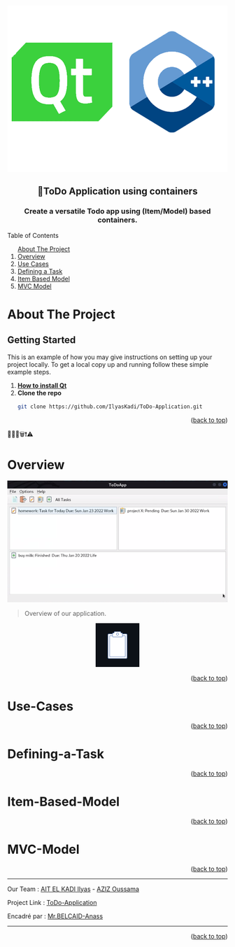 <div id="top"></div>


<!-- PROJECT LOGO -->
<br />
<div align="center">
    <img src="images/logo.png" alt="Logo" width="550" height="380">
  <h2 align="center">📝ToDo Application using containers</h2>
  <h3 align="center">Create a versatile Todo app using (Item/Model) based containers.</h3>
</div>


<!-- TABLE OF CONTENTS -->

  <summary>Table of Contents</summary>
  <ol>      
      <a href="#about-the-project">About The Project</a>         
      <li><a href="#Overview">Overview</a></li>
      <li><a href="#Use-Cases">Use Cases</a></li> 
      <li><a href="#Defining-a-Task">Defining a Task</a></li> 
      <li><a href="#Item-Based-Model">Item Based Model</a></li> 
      <li><a href="#MVC-Model">MVC Model</a></li>
  </ol>



<!-- ABOUT THE PROJECT -->
# About The Project

<!-- GETTING STARTED -->
## Getting Started

This is an example of how you may give instructions on setting up your project locally.
To get a local copy up and running follow these simple example steps.

1. [**How to install Qt**](https://anassbelcaid.github.io/CS221/qtcreator/)
2. **Clone the repo**
   ```sh
   git clone https://github.com/IlyasKadi/ToDo-Application.git
   ```
 
<p align="right">(<a href="#top">back to top</a>)</p>


📝📧📆🗑️❗⚠️

<!-- Overview -->
# Overview



<div align="center">
    <img src="images/inter.png"/>
</div>

> Overview of our application. 


<div align="center">
    <img src="images/todoApp.gif"alt="animation" width="100" height="100"/>
</div>

<p align="right">(<a href="#top">back to top</a>)</p>



<!-- Use-Cases -->
# Use-Cases







<p align="right">(<a href="#top">back to top</a>)</p>



<!-- Defining-a-Task -->
# Defining-a-Task




<p align="right">(<a href="#top">back to top</a>)</p>



<!-- Item-Based-Model -->
# Item-Based-Model




<p align="right">(<a href="#top">back to top</a>)</p>


<!-- MVC-Model -->
# MVC-Model




<p align="right">(<a href="#top">back to top</a>)</p>


 
-------------------------------------------------------------------------------------------------------------------------------------------------------------------

Our Team     : [AIT EL KADI Ilyas](https://github.com/IlyasKadi) - [AZIZ Oussama](https://github.com/ATAMAN0)



Project Link : [ToDo-Application](https://github.com/IlyasKadi/ToDo-Application)



Encadré par  : [Mr.BELCAID-Anass](https://anassbelcaid.github.io)

-------------------------------------------------------------------------------------------------------------------------------------------------------------------

<p align="right">(<a href="#top">back to top</a>)</p>
